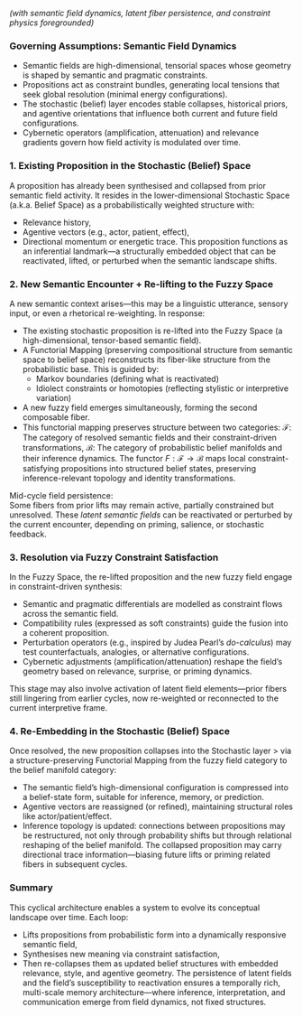 _(with semantic field dynamics, latent fiber persistence, and constraint physics foregrounded)_
### Governing Assumptions: Semantic Field Dynamics
- Semantic fields are high-dimensional, tensorial spaces whose geometry is shaped by semantic and pragmatic constraints.
- Propositions act as constraint bundles, generating local tensions that seek global resolution (minimal energy configurations).
- The stochastic (belief) layer encodes stable collapses, historical priors, and agentive orientations that influence both current and future field configurations.
- Cybernetic operators (amplification, attenuation) and relevance gradients govern how field activity is modulated over time.

### 1. Existing Proposition in the Stochastic (Belief) Space
A proposition has already been synthesised and collapsed from prior semantic field activity. It resides in the lower-dimensional Stochastic Space (a.k.a. Belief Space) as a probabilistically weighted structure with:
- Relevance history,
- Agentive vectors (e.g., actor, patient, effect),
- Directional momentum or energetic trace.
This proposition functions as an inferential landmark—a structurally embedded object that can be reactivated, lifted, or perturbed when the semantic landscape shifts.

### 2. New Semantic Encounter + Re-lifting to the Fuzzy Space
A new semantic context arises—this may be a linguistic utterance, sensory input, or even a rhetorical re-weighting. In response:
- The existing stochastic proposition is re-lifted into the Fuzzy Space (a high-dimensional, tensor-based semantic field).
- A Functorial Mapping (preserving compositional structure from semantic space to belief space) reconstructs its fiber-like structure from the probabilistic base. This is guided by:
    - Markov boundaries (defining what is reactivated)
    - Idiolect constraints or homotopies (reflecting stylistic or interpretive variation)
- A new fuzzy field emerges simultaneously, forming the second composable fiber.
-  This functorial mapping preserves structure between two categories: $\mathcal{F}$: The category of resolved semantic fields and their constraint-driven transformations, $\mathcal{B}$: The category of probabilistic belief manifolds and their inference dynamics. The functor $F: \mathcal{F} \rightarrow \mathcal{B}$ maps local constraint-satisfying propositions into structured belief states, preserving inference-relevant topology and identity transformations.

Mid-cycle field persistence:  
Some fibers from prior lifts may remain active, partially constrained but unresolved. These _latent semantic fields_ can be reactivated or perturbed by the current encounter, depending on priming, salience, or stochastic feedback.
### 3. Resolution via Fuzzy Constraint Satisfaction
In the Fuzzy Space, the re-lifted proposition and the new fuzzy field engage in constraint-driven synthesis:
- Semantic and pragmatic differentials are modelled as constraint flows across the semantic field.
- Compatibility rules (expressed as soft constraints) guide the fusion into a coherent proposition.
- Perturbation operators (e.g., inspired by Judea Pearl’s _do-calculus_) may test counterfactuals, analogies, or alternative configurations.
- Cybernetic adjustments (amplification/attenuation) reshape the field’s geometry based on relevance, surprise, or priming dynamics.

 This stage may also involve activation of latent field elements—prior fibers still lingering from earlier cycles, now re-weighted or reconnected to the current interpretive frame.
### 4. Re-Embedding in the Stochastic (Belief) Space
Once resolved, the new proposition collapses into the Stochastic layer > via a structure-preserving Functorial Mapping from the fuzzy field category to the belief manifold category:
- The semantic field’s high-dimensional configuration is compressed into a belief-state form, suitable for inference, memory, or prediction.
- Agentive vectors are reassigned (or refined), maintaining structural roles like actor/patient/effect.
- Inference topology is updated: connections between propositions may be restructured, not only through probability shifts but through relational reshaping of the belief manifold.
 The collapsed proposition may carry directional trace information—biasing future lifts or priming related fibers in subsequent cycles.
### Summary
This cyclical architecture enables a system to evolve its conceptual landscape over time. Each loop:
- Lifts propositions from probabilistic form into a dynamically responsive semantic field,
- Synthesises new meaning via constraint satisfaction,
- Then re-collapses them as updated belief structures with embedded relevance, style, and agentive geometry.
The persistence of latent fields and the field’s susceptibility to reactivation ensures a temporally rich, multi-scale memory architecture—where inference, interpretation, and communication emerge from field dynamics, not fixed structures.